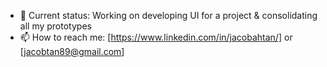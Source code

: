 - 🔨 Current status: Working on developing UI for a project & consolidating all my prototypes
- 📫 How to reach me: [https://www.linkedin.com/in/jacobahtan/] or [jacobtan89@gmail.com]

<!--
# Hey there! 👋
I'm a Solution Architect at SAP, passionate about enabling partners to build amazing things on the SAP Business Technology Platform (BTP) 🤩.  I'm especially into AI 🤖 and a HUGE SAPUI5 fan! ❤️

- 🔭 I’m currently working on: Enabling partners to build innovative solutions using SAP BTP and AI, with a focus on real-world industry use cases and SAPUI5 prototypes.
- 🌱 I’m currently learning:  The latest advancements in Generative AI and how to integrate them seamlessly with SAP BTP.  Always exploring new SAPUI5 techniques too!
- 👯 I’m looking to collaborate on:  Open-source projects related to SAP BTP, AI, and SAPUI5.  Let's build something awesome together!
- 🤔 I’m looking for help with:  Finding creative ways to showcase the power of SAP BTP and AI through compelling SAPUI5 applications.  Got any ideas?
- 💬 Ask me about: SAP BTP, AI, SAPUI5, partner enablement, industry use cases, prototypes, hackathons... pretty much anything tech-related! 🤓
- 📫 How to reach me: [https://www.linkedin.com/in/jacobahtan/] or [jacobtan89@gmail.com]
-->

